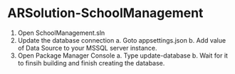 # ARSolution-SchoolManagement

1. Open SchoolManagement.sln
2. Update the database connection
  a. Goto appsettings.json
  b. Add value of Data Source to your MSSQL server instance.
3. Open Package Manager Console
  a. Type update-database
  b. Wait for it to finsih building and finish creating the database.

